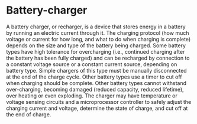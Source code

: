 # Battery-charger
A battery charger, or recharger, is a device that stores energy in a battery by running an electric current through it. The charging protocol (how much voltage or current for how long, and what to do when charging is complete) depends on the size and type of the battery being charged. Some battery types have high tolerance for overcharging (i.e., continued charging after the battery has been fully charged) and can be recharged by connection to a constant voltage source or a constant current source, depending on battery type. Simple chargers of this type must be manually disconnected at the end of the charge cycle. Other battery types use a timer to cut off when charging should be complete. Other battery types cannot withstand over-charging, becoming damaged (reduced capacity, reduced lifetime), over heating or even exploding. The charger may have temperature or voltage sensing circuits and a microprocessor controller to safely adjust the charging current and voltage, determine the state of charge, and cut off at the end of charge.
